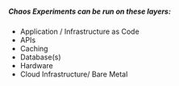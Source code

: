   ##### Chaos Experiments can be  run on these layers:
  * Application / Infrastructure as Code
  * APIs
  * Caching
  * Database(s)
  * Hardware
  * Cloud Infrastructure/ Bare Metal
